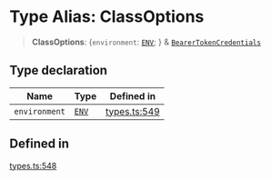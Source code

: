 # Type Alias: ClassOptions

> **ClassOptions**: \{`environment`: [`ENV`](/docs/packages/sdk/type-aliases/ENV.md); \} & [`BearerTokenCredentials`](/docs/packages/sdk/type-aliases/BearerTokenCredentials.md)

## Type declaration

| Name | Type | Defined in |
| ------ | ------ | ------ |
| `environment` | [`ENV`](/docs/packages/sdk/type-aliases/ENV.md) | [types.ts:549](https://github.com/monerium/js-monorepo/blob/main/packages/sdk/src/types.ts#L549) |

## Defined in

[types.ts:548](https://github.com/monerium/js-monorepo/blob/main/packages/sdk/src/types.ts#L548)
